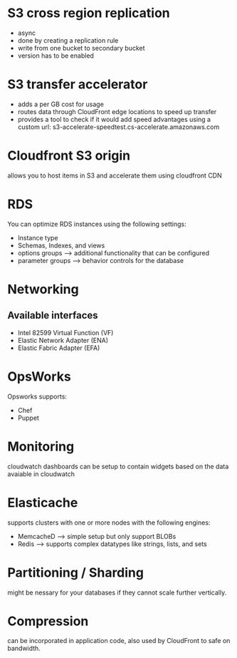# S3 cross region replication
- async
- done by creating a replication rule
- write from one bucket to secondary bucket
- version has to be enabled
# S3 transfer accelerator
- adds a per GB cost for usage
- routes data through CloudFront edge locations to speed up transfer
- provides a tool to check if it would add speed advantages using a custom url: s3-accelerate-speedtest.cs-accelerate.amazonaws.com
# Cloudfront S3 origin
allows you to host items in S3 and accelerate them using cloudfront CDN
# RDS
You can optimize RDS instances using the following settings:
- Instance type
- Schemas, Indexes, and views
- options groups --> additional functionality that can be configured
- parameter groups --> behavior controls for the database
# Networking
## Available interfaces
- Intel 82599 Virtual Function (VF)
- Elastic Network Adapter (ENA)
- Elastic Fabric Adapter (EFA)
# OpsWorks
Opsworks supports:
- Chef
- Puppet
# Monitoring
cloudwatch dashboards can be setup to contain widgets based on the data avaiable in cloudwatch
# Elasticache
supports clusters with one or more nodes with the following engines:
- MemcacheD --> simple setup but only support BLOBs
- Redis --> supports complex datatypes like strings, lists, and sets
# Partitioning / Sharding
might be nessary for your databases if they cannot scale further vertically.
# Compression
can be incorporated in application code, also used by CloudFront to safe on bandwidth.

